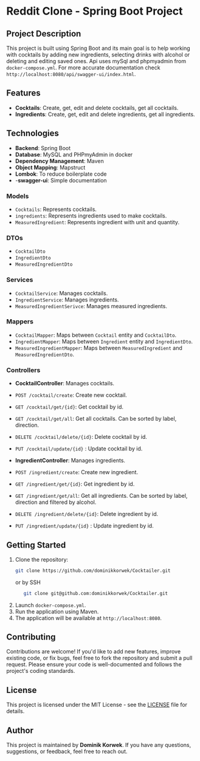 # Reddit Clone - Spring Boot Project

## Project Description

This project is built using Spring Boot
and its main goal is to help working
with cocktails by adding new ingredients,
selecting drinks with alcohol or deleting
and editing saved ones. Api uses mySql and
phpmyadmin from `docker-compose.yml`.
For more accurate documentation check
`http://localhost:8080/api/swagger-ui/index.html`.

## Features

- **Cocktails**: Create, get, edit and delete
  cocktails, get all cocktails.
- **Ingredients**: Create, get, edit and delete
  ingredients, get all ingredients.

## Technologies

- **Backend**: Spring Boot
- **Database**: MySQL and PHPmyAdmin in docker
- **Dependency Management**: Maven
- **Object Mapping**: Mapstruct
- **Lombok**: To reduce boilerplate code
- -**swagger-ui**: Simple documentation

### Models

- `Cocktails`: Represents cocktails.
- `ingredients`: Represents ingredients used
  to make cocktails.
- `MeasuredIngredient`: Represents ingredient
  with unit and quantity.

### DTOs

- `CocktailDto`
- `IngredientDto`
- `MeasuredIngredientDto`

### Services

- `CocktailService`: Manages cocktails.
- `IngredientService`: Manages ingredients.
- `MeasuredIngredientSerivce`: Manages measured
  ingredients.

### Mappers

- `CocktailMapper`: Maps between `Cocktail` entity
  and `CocktailDto`.
- `IngredientMapper`: Maps between `Ingredient`
  entity and `IngredientDto`.
- `MeasuredIngredientMapper`: Maps between
  `MeasuredIngredient` and `MeasuredIngredientDto`.

### Controllers

- **CocktailController**: Manages cocktails.
- `POST /cocktail/create`: Create new cocktail.
- `GET /cocktail/get/{id}`: Get cocktail by id.
- `GET /cocktail/get/all`:  Get all cocktails.
  Can be sorted by label, direction.
- `DELETE /cocktail/delete/{id}`: Delete cocktail
  by id.
- `PUT /cocktail/update/{id}` : Update cocktail
  by id.

- **IngredientController**: Manages ingredients.
- `POST /ingredient/create`: Create new ingredient.
- `GET /ingredient/get/{id}`: Get ingredient by id.
- `GET /ingredient/get/all`:  Get all ingredients.
  Can be sorted by label, direction and filtered
  by alcohol.
- `DELETE /ingredient/delete/{id}`: Delete ingredient
  by id.
- `PUT /ingredient/update/{id}` : Update ingredient
  by id.


## Getting Started

1. Clone the repository:
    ```bash
    git clone https://github.com/dominikkorwek/Cocktailer.git
    ```
   or by SSH
    ```bash
       git clone git@github.com:dominikkorwek/Cocktailer.git
    ```
2. Launch `docker-compose.yml`.
3. Run the application using Maven.
4. The application will be available at
   `http://localhost:8080`.


## Contributing

Contributions are welcome! If you'd like to add
new features, improve existing code, or fix bugs,
feel free to fork the repository and submit a pull
request. Please ensure your code is well-documented
and follows the project's coding standards.

## License

This project is licensed under the MIT License -
see the [LICENSE](LICENSE) file for details.

## Author

This project is maintained by **Dominik Korwek**.
If you have any questions, suggestions, or
feedback, feel free to reach out.